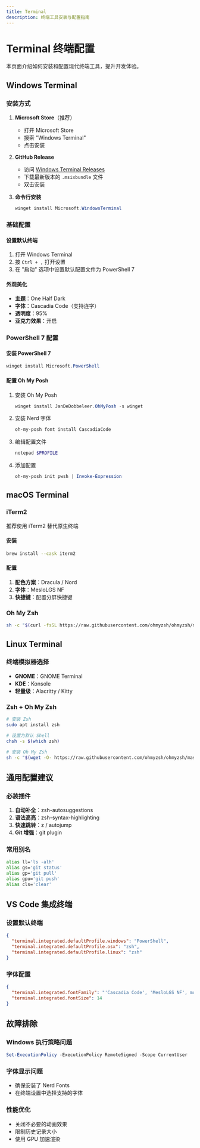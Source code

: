 ```yaml
---
title: Terminal
description: 终端工具安装与配置指南
---
```


# Terminal 终端配置

本页面介绍如何安装和配置现代终端工具，提升开发体验。

## Windows Terminal

### 安装方式

1. **Microsoft Store**（推荐）
   - 打开 Microsoft Store
   - 搜索 "Windows Terminal"
   - 点击安装

2. **GitHub Release**
   - 访问 [Windows Terminal Releases](https://github.com/microsoft/terminal/releases)
   - 下载最新版本的 `.msixbundle` 文件
   - 双击安装

3. **命令行安装**
   ```powershell
   winget install Microsoft.WindowsTerminal
   ```

### 基础配置

#### 设置默认终端

1. 打开 Windows Terminal
2. 按 `Ctrl + ,` 打开设置
3. 在 "启动" 选项中设置默认配置文件为 PowerShell 7

#### 外观美化

- **主题**：One Half Dark
- **字体**：Cascadia Code（支持连字）
- **透明度**：95%
- **亚克力效果**：开启

### PowerShell 7 配置

#### 安装 PowerShell 7

```powershell
winget install Microsoft.PowerShell
```

#### 配置 Oh My Posh

1. 安装 Oh My Posh

   ```powershell
   winget install JanDeDobbeleer.OhMyPosh -s winget
   ```

2. 安装 Nerd 字体

   ```powershell
   oh-my-posh font install CascadiaCode
   ```

3. 编辑配置文件

   ```powershell
   notepad $PROFILE
   ```

4. 添加配置
   ```powershell
   oh-my-posh init pwsh | Invoke-Expression
   ```

## macOS Terminal

### iTerm2

推荐使用 iTerm2 替代原生终端

#### 安装

```bash
brew install --cask iterm2
```

#### 配置

1. **配色方案**：Dracula / Nord
2. **字体**：MesloLGS NF
3. **快捷键**：配置分屏快捷键

### Oh My Zsh

```bash
sh -c "$(curl -fsSL https://raw.githubusercontent.com/ohmyzsh/ohmyzsh/master/tools/install.sh)"
```

## Linux Terminal

### 终端模拟器选择

- **GNOME**：GNOME Terminal
- **KDE**：Konsole
- **轻量级**：Alacritty / Kitty

### Zsh + Oh My Zsh

```bash
# 安装 Zsh
sudo apt install zsh

# 设置为默认 Shell
chsh -s $(which zsh)

# 安装 Oh My Zsh
sh -c "$(wget -O- https://raw.githubusercontent.com/ohmyzsh/ohmyzsh/master/tools/install.sh)"
```

## 通用配置建议

### 必装插件

1. **自动补全**：zsh-autosuggestions
2. **语法高亮**：zsh-syntax-highlighting
3. **快速跳转**：z / autojump
4. **Git 增强**：git plugin

### 常用别名

```bash
alias ll='ls -alh'
alias gs='git status'
alias gp='git pull'
alias gpu='git push'
alias cls='clear'
```

## VS Code 集成终端

### 设置默认终端

```json
{
  "terminal.integrated.defaultProfile.windows": "PowerShell",
  "terminal.integrated.defaultProfile.osx": "zsh",
  "terminal.integrated.defaultProfile.linux": "zsh"
}
```

### 字体配置

```json
{
  "terminal.integrated.fontFamily": "'Cascadia Code', 'MesloLGS NF', monospace",
  "terminal.integrated.fontSize": 14
}
```

## 故障排除

### Windows 执行策略问题

```powershell
Set-ExecutionPolicy -ExecutionPolicy RemoteSigned -Scope CurrentUser
```

### 字体显示问题

- 确保安装了 Nerd Fonts
- 在终端设置中选择支持的字体

### 性能优化

- 关闭不必要的动画效果
- 限制历史记录大小
- 使用 GPU 加速渲染
